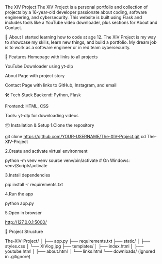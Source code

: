 The XIV Project
The XIV Project is a personal portfolio and collection of projects by a 16-year-old developer passionate about coding, software engineering, and cybersecurity.
This website is built using Flask and includes tools like a YouTube video downloader, plus sections for About and Contact.

🌟 About
I started learning how to code at age 12. The XIV Project is my way to showcase my skills, learn new things, and build a portfolio.
My dream job is to work as a software engineer or in red team cybersecurity.

🚀 Features
Homepage with links to all projects

YouTube Downloader using yt-dlp

About Page with project story

Contact Page with links to GitHub, Instagram, and email

🛠️ Tech Stack
Backend: Python, Flask

Frontend: HTML, CSS

Tools: yt-dlp for downloading videos

📦 Installation & Setup
1.Clone the repository

git clone https://github.com/YOUR-USERNAME/The-XIV-Project.git
cd The-XIV-Project


2.Create and activate virtual environment

python -m venv venv
source venv/bin/activate    # On Windows: venv\Scripts\activate


3.Install dependencies

pip install -r requirements.txt


4.Run the app

python app.py


5.Open in browser

http://127.0.0.1:5000/

📂 Project Structure

The-XIV-Project/
│
├── app.py
├── requirements.txt
├── static/
│   ├── styles.css
│   └── XIVlog.jpg
├── templates/
│   ├── index.html
│   ├── youtube.html
│   ├── about.html
│   └── links.html
└── downloads/ (ignored in .gitignore)

